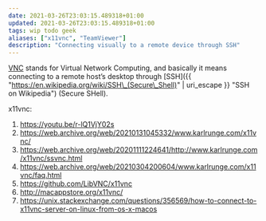 ```yaml
---
date: 2021-03-26T23:03:15.489318+01:00
updated: 2021-03-26T23:03:15.489318+01:00
tags: wip todo geek
aliases: ["x11vnc", "TeamViewer"]
description: "Connecting visually to a remote device through SSH"
---
```

[VNC](https://en.wikipedia.org/wiki/Virtual_Network_Computing "Virtual Network Computing on Wikipedia") stands for Virtual Network Computing, and basically it means connecting to a remote host’s desktop through [SSH]({{ "https://en.wikipedia.org/wiki/SSH\_(Secure\_Shell)" | uri_escape }} "SSH on Wikipedia") (Secure SHell).

x11vnc:
1. https://youtu.be/r-lQ1VjY02s
1. https://web.archive.org/web/20210131045332/www.karlrunge.com/x11vnc/
2. https://web.archive.org/web/20201111224641/http://www.karlrunge.com/x11vnc/ssvnc.html
1. https://web.archive.org/web/20210304200604/www.karlrunge.com/x11vnc/faq.html
1. https://github.com/LibVNC/x11vnc
2. http://macappstore.org/x11vnc/
1. https://unix.stackexchange.com/questions/356569/how-to-connect-to-x11vnc-server-on-linux-from-os-x-macos